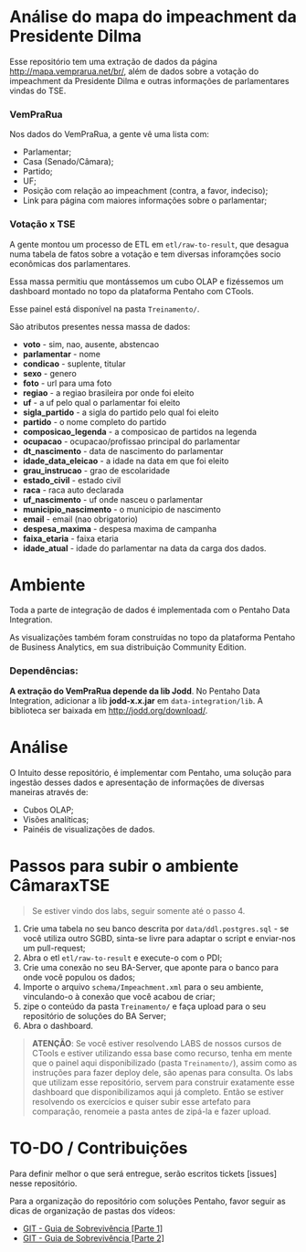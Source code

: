 # Análise do mapa do impeachment da Presidente Dilma

Esse repositório tem uma extração de dados da página http://mapa.vemprarua.net/br/, além de dados sobre a votação do impeachment da Presidente Dilma e outras informações de parlamentares vindas do TSE.

### VemPraRua

Nos dados do VemPraRua, a gente vê uma lista com:

 * Parlamentar;
 * Casa (Senado/Câmara);
 * Partido;
 * UF;
 * Posição com relação ao impeachment (contra, a favor, indeciso);
 * Link para página com maiores informações sobre o parlamentar;

### Votação x TSE

A gente montou um processo de ETL em `etl/raw-to-result`, que desagua numa tabela de fatos sobre a votação e tem diversas inforamções socio econômicas dos parlamentares.

Essa massa permitiu que montássemos um cubo OLAP e fizéssemos um dashboard montado no topo da plataforma Pentaho com CTools.

Esse painel está disponível na pasta `Treinamento/`.

São atributos presentes nessa massa de dados:

* **voto** - sim, nao, ausente, abstencao
* **parlamentar** - nome
* **condicao** - suplente, titular
* **sexo** - genero
* **foto** - url para uma foto
* **regiao** - a regiao brasileira por onde foi eleito
* **uf** - a uf pelo qual o parlamentar foi eleito
* **sigla_partido** - a sigla do partido pelo qual foi eleito
* **partido** - o nome completo do partido
* **composicao_legenda** - a composicao de partidos na legenda
* **ocupacao** - ocupacao/profissao principal do parlamentar
* **dt_nascimento** - data de nascimento do parlamentar
* **idade_data_eleicao** - a idade na data em que foi eleito
* **grau_instrucao** - grao de escolaridade
* **estado_civil** - estado civil
* **raca** - raca auto declarada
* **uf_nascimento** - uf onde nasceu o parlamentar
* **municipio_nascimento** - o municipio de nascimento
* **email** - email (nao obrigatorio)
* **despesa_maxima** - despesa maxima de campanha
* **faixa_etaria** - faixa etaria
* **idade_atual** - idade do parlamentar na data da carga dos dados.

# Ambiente

Toda a parte de integração de dados é implementada com o Pentaho Data Integration.

As visualizações também foram construídas no topo da plataforma Pentaho de Business Analytics, em sua distribuição Community Edition.

### Dependências:

**A extração do VemPraRua depende da lib Jodd**. No Pentaho Data Integration, adicionar a lib **jodd-x.x.jar** em `data-integration/lib`. A biblioteca ser baixada em http://jodd.org/download/.

# Análise

O Intuito desse repositório, é implementar com Pentaho, uma solução para ingestão desses dados e apresentação de informações de diversas maneiras através de:
 * Cubos OLAP;
 * Visões analíticas;
 * Painéis de visualizações de dados.


# Passos para subir o ambiente Câmara**x**TSE

> Se estiver vindo dos labs, seguir somente até o passo 4.

1. Crie uma tabela no seu banco descrita por `data/ddl.postgres.sql` - se você utiliza outro SGBD, sinta-se livre para adaptar o script e enviar-nos um pull-request;
2. Abra o etl `etl/raw-to-result` e execute-o com o PDI;
3. Crie uma conexão no seu BA-Server, que aponte para o banco para onde você populou os dados;
4. Importe o arquivo `schema/Impeachment.xml` para o seu ambiente, vinculando-o à conexão que você acabou de criar;
5. zipe o conteúdo da pasta `Treinamento/` e faça upload para o seu repositório de soluções do BA Server;
6. Abra o dashboard.

> **ATENÇÃO**: Se você estiver resolvendo LABS de nossos cursos de CTools e estiver utilizando essa base como recurso, tenha em mente que o painel aqui disponibilizado (pasta `Treinamento/`), assim como as instruções para fazer deploy dele, são apenas para consulta. Os labs que utilizam esse repositório, servem para construir exatamente esse dashboard que disponibilizamos aqui já completo. Então se estiver resolvendo os exercícios e quiser subir esse artefato para comparação, renomeie a pasta antes de zipá-la e fazer upload.

# TO-DO / Contribuições

Para definir melhor o que será entregue, serão escritos tickets [issues] nesse repositório.

Para a organização do repositório com soluções Pentaho, favor seguir as dicas de organização de pastas dos vídeos:
 * [GIT - Guia de Sobrevivência [Parte 1]](https://www.youtube.com/watch?v=qABTttlQ1Qk)
 * [GIT - Guia de Sobrevivência [Parte 2]](https://www.youtube.com/watch?v=0Z2Afm4yZLY)
